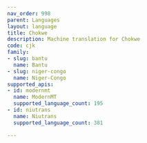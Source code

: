 ```yaml
---
nav_order: 998
parent: Languages
layout: language
title: Chokwe
description: Machine translation for Chokwe
code: cjk
family:
- slug: bantu
  name: Bantu
- slug: niger-congo
  name: Niger-Congo
supported_apis:
- id: modernmt
  name: ModernMT
  supported_language_count: 195
- id: niutrans
  name: Niutrans
  supported_language_count: 381

---
```



